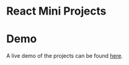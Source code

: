 # React Mini Projects

# Demo
A live demo of the projects can be found [here](https://react-mini-projects-satishk2022.vercel.app/).
